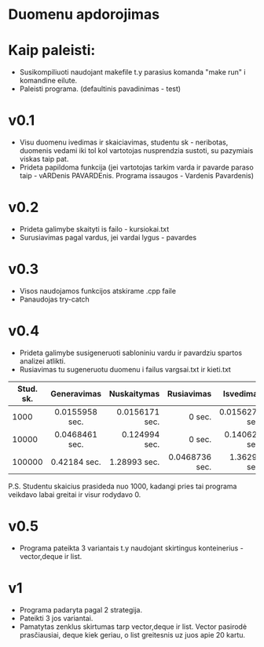 # Duomenu apdorojimas
# Kaip paleisti:
+ Susikompiliuoti naudojant makefile t.y parasius komanda "make run" i komandine eilute.
+ Paleisti programa. (defaultinis pavadinimas - test)
# v0.1
+ Visu duomenu ivedimas ir skaiciavimas, studentu sk - neribotas, duomenis vedami iki tol kol vartotojas nusprendzia sustoti, su pazymiais viskas taip pat.
+ Prideta papildoma funkcija (jei vartotojas tarkim varda ir pavarde paraso taip - vARDenis PAVARDEnis. Programa issaugos - Vardenis Pavardenis)
# v0.2
+ Prideta galimybe skaityti is failo - kursiokai.txt
+ Surusiavimas pagal vardus, jei vardai lygus - pavardes
# v0.3
+ Visos naudojamos funkcijos atskirame .cpp faile
+ Panaudojas try-catch
# v0.4
+ Prideta galimybe susigeneruoti sabloniniu vardu ir pavardziu spartos analizei atlikti.
+ Rusiavimas tu sugeneruotu duomenu i failus vargsai.txt ir kieti.txt

|   Stud. sk.   |   Generavimas   |   Nuskaitymas   |   Rusiavimas   |   Isvedimas   | 
| ------------- |:-------------:| -----:|-----:|-----:|
| 1000 | 0.0155958 sec. |0.0156171 sec.|  0 sec. |   0.0156273 sec. |
| 10000 | 0.0468461 sec. |0.124994 sec. |   0 sec. |   0.140621 sec. |
| 100000 | 0.42184 sec. | 1.28993 sec. |   0.0468736 sec. | 1.36299 sec. |

P.S. Studentu skaicius prasideda nuo 1000, kadangi pries tai programa veikdavo labai greitai ir visur rodydavo 0.

# v0.5
+ Programa pateikta 3 variantais t.y naudojant skirtingus konteinerius - vector,deque ir list.
# v1
+ Programa padaryta pagal 2 strategija.
+ Pateikti 3 jos variantai.
+ Pamatytas zenklus skirtumas tarp vector,deque ir list. Vector pasirodė prasčiausiai, deque kiek geriau, o list greitesnis uz juos apie 20 kartu.

